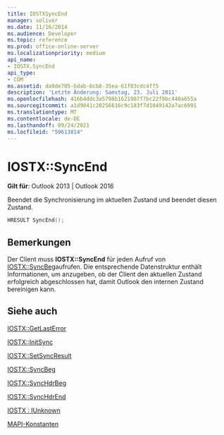 ```yaml
---
title: IOSTXSyncEnd
manager: soliver
ms.date: 11/16/2014
ms.audience: Developer
ms.topic: reference
ms.prod: office-online-server
ms.localizationpriority: medium
api_name:
- IOSTX.SyncEnd
api_type:
- COM
ms.assetid: da9de705-bdab-6cb8-35ea-61f03cdc4ff5
description: 'Letzte Änderung: Samstag, 23. Juli 2011'
ms.openlocfilehash: 416b4ddc3a5798b1621907f7bc22f9bc440a655a
ms.sourcegitcommit: a1d9041c20256616c9c183f7d1049142a7ac6991
ms.translationtype: MT
ms.contentlocale: de-DE
ms.lasthandoff: 09/24/2021
ms.locfileid: "59613814"
---
```

# <a name="iostxsyncend"></a>IOSTX::SyncEnd

  
  
**Gilt für**: Outlook 2013 | Outlook 2016 
  
Beendet die Synchronisierung im aktuellen Zustand und beendet diesen Zustand.
  
```cpp
HRESULT SyncEnd();
```

## <a name="remarks"></a>Bemerkungen

Der Client muss **IOSTX::SyncEnd** für jeden Aufruf von [IOSTX::SyncBeg](iostx-syncbeg.md)aufrufen. Die entsprechende Datenstruktur enthält Informationen, um anzugeben, ob der Client den aktuellen Zustand erfolgreich abgeschlossen hat, damit Outlook den internen Zustand bereinigen kann.
  
## <a name="see-also"></a>Siehe auch



[IOSTX::GetLastError](iostx-getlasterror.md)
  
[IOSTX::InitSync](iostx-initsync.md)
  
[IOSTX::SetSyncResult](iostx-setsyncresult.md)
  
[IOSTX::SyncBeg](iostx-syncbeg.md)
  
[IOSTX::SyncHdrBeg](iostx-synchdrbeg.md)
  
[IOSTX::SyncHdrEnd](iostx-synchdrend.md)
  
[IOSTX : IUnknown](iostxiunknown.md)


[MAPI-Konstanten](mapi-constants.md)

